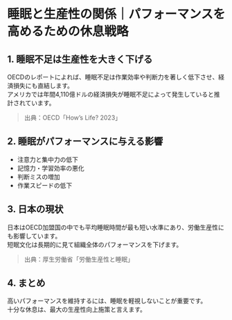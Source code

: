 # 睡眠と生産性の関係｜パフォーマンスを高めるための休息戦略

## 1. 睡眠不足は生産性を大きく下げる
OECDのレポートによれば、睡眠不足は作業効率や判断力を著しく低下させ、経済損失にも直結します。  
アメリカでは年間4,110億ドルの経済損失が睡眠不足によって発生していると推計されています。

> 出典：OECD「How’s Life? 2023」

## 2. 睡眠がパフォーマンスに与える影響
- 注意力と集中力の低下
- 記憶力・学習効率の悪化
- 判断ミスの増加
- 作業スピードの低下

## 3. 日本の現状
日本はOECD加盟国の中でも平均睡眠時間が最も短い水準にあり、労働生産性にも影響しています。  
短眠文化は長期的に見て組織全体のパフォーマンスを下げます。

> 出典：厚生労働省「労働生産性と睡眠」

## 4. まとめ
高いパフォーマンスを維持するには、睡眠を軽視しないことが重要です。  
十分な休息は、最大の生産性向上施策と言えます。
